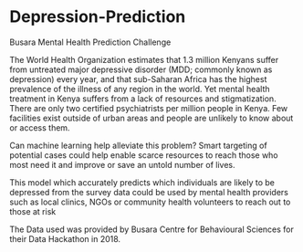 # Depression-Prediction
Busara Mental Health Prediction Challenge

The World Health Organization estimates that 1.3 million Kenyans suffer from untreated major depressive disorder (MDD; commonly known as depression) every year, and that sub-Saharan Africa has the highest prevalence of the illness of any region in the world. Yet mental health treatment in Kenya suffers from a lack of resources and stigmatization. There are only two certified psychiatrists per million people in Kenya. Few facilities exist outside of urban areas and people are unlikely to know about or access them.

Can machine learning help alleviate this problem? Smart targeting of potential cases could help enable scarce resources to reach those who most need it and improve or save an untold number of lives.

This model which accurately predicts which individuals are likely to be depressed from the survey data could be used by mental health providers such as local clinics, NGOs or community health volunteers to reach out to those at risk

The Data used was provided by Busara Centre for Behavioural Sciences for their Data Hackathon in 2018.
